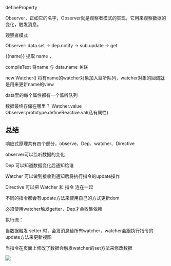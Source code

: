 defineProperty

Observer，正如它的名字，Observer就是观察者模式的实现，它用来观察数据的变化，触发消息。


观察者模式

Observer: data.set -> dep.notify -> sub.update -> get

{{name}} 提取 name ，

compileText 将name 与 data.name 关联

new Watcher() 将有name的watcher对象加入监听队列，watcher对象的回调就是用来更新name的view

data里的每个属性都有一个监听队列

数据最终存储在哪里？
Watcher.value
Observer.prototype.defineReactive.val(私有属性)

## 总结
响应式原理共有四个部分，observe、Dep、watcher、Directive

observer可以监听数据的变化

Dep 可以知道数据变化后通知给谁

Watcher 可以做到接收到通知后将执行指令的update操作

Directive 可以把 Watcher 和 指令 连在一起

不同的指令都会有update方法来使用自己的方式更新dom

必须使用watcher触发getter，Dep才会收集依赖

执行流：

当数据触发 setter 时，会发消息给所有watcher，watcher会跟执行指令的update方法来更新视图

当指令在页面上修改了数据会触发watcher的set方法来修改数据

![](https://camo.githubusercontent.com/02bbf419db713e3f7ff66045d95c062d86206ba7/687474703a2f2f70342e7168696d672e636f6d2f743031393762633739666463396663303465662e706e67)